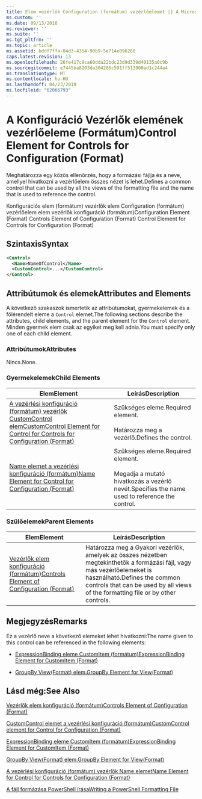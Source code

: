 ```yaml
---
title: Elem vezérlők Configuration (formátum) vezérlőelemet |} A Microsoft Docs
ms.custom: ''
ms.date: 09/13/2016
ms.reviewer: ''
ms.suite: ''
ms.tgt_pltfrm: ''
ms.topic: article
ms.assetid: bddf7ffa-04d3-4354-90b9-5e714e096260
caps.latest.revision: 13
ms.openlocfilehash: 26fe417c9ca60dda22bdc23d9d339d40135a0c9b
ms.sourcegitcommit: e7445ba8203da304286c591ff513900ad1c244a4
ms.translationtype: MT
ms.contentlocale: hu-HU
ms.lasthandoff: 04/23/2019
ms.locfileid: "62066793"
---
```

# <a name="control-element-for-controls-for-configuration-format"></a><span data-ttu-id="c6404-102">A Konfiguráció Vezérlők elemének vezérlőeleme (Formátum)</span><span class="sxs-lookup"><span data-stu-id="c6404-102">Control Element for Controls for Configuration (Format)</span></span>

<span data-ttu-id="c6404-103">Meghatározza egy közös ellenőrzés, hogy a formázási fájlja és a neve, amellyel hivatkozni a vezérlőelem összes nézet is lehet.</span><span class="sxs-lookup"><span data-stu-id="c6404-103">Defines a common control that can be used by all the views of the formatting file and the name that is used to reference the control.</span></span>

<span data-ttu-id="c6404-104">Konfigurációs elem (formátum) vezérlők elem Configuration (formátum) vezérlőelem elem vezérlők konfiguráció (formátum)</span><span class="sxs-lookup"><span data-stu-id="c6404-104">Configuration Element (Format) Controls Element of Configuration (Format) Control Element for Controls for Configuration (Format)</span></span>

## <a name="syntax"></a><span data-ttu-id="c6404-105">Szintaxis</span><span class="sxs-lookup"><span data-stu-id="c6404-105">Syntax</span></span>

```xml
<Control>
  <Name>NameOfControl</Name>
  <CustomControl>...</CustomControl>
</Control>
```

## <a name="attributes-and-elements"></a><span data-ttu-id="c6404-106">Attribútumok és elemek</span><span class="sxs-lookup"><span data-stu-id="c6404-106">Attributes and Elements</span></span>

<span data-ttu-id="c6404-107">A következő szakaszok ismertetik az attribútumokat, gyermekelemek és a fölérendelt eleme a `Control` elemet.</span><span class="sxs-lookup"><span data-stu-id="c6404-107">The following sections describe the attributes, child elements, and the parent element for the `Control` element.</span></span> <span data-ttu-id="c6404-108">Minden gyermek elem csak az egyiket meg kell adnia.</span><span class="sxs-lookup"><span data-stu-id="c6404-108">You must specify only one of each child element.</span></span>

### <a name="attributes"></a><span data-ttu-id="c6404-109">Attribútumok</span><span class="sxs-lookup"><span data-stu-id="c6404-109">Attributes</span></span>

<span data-ttu-id="c6404-110">Nincs.</span><span class="sxs-lookup"><span data-stu-id="c6404-110">None.</span></span>

### <a name="child-elements"></a><span data-ttu-id="c6404-111">Gyermekelemek</span><span class="sxs-lookup"><span data-stu-id="c6404-111">Child Elements</span></span>

|<span data-ttu-id="c6404-112">Elem</span><span class="sxs-lookup"><span data-stu-id="c6404-112">Element</span></span>|<span data-ttu-id="c6404-113">Leírás</span><span class="sxs-lookup"><span data-stu-id="c6404-113">Description</span></span>|
|-------------|-----------------|
|[<span data-ttu-id="c6404-114">A vezérlési konfiguráció (formátum) vezérlők CustomControl elem</span><span class="sxs-lookup"><span data-stu-id="c6404-114">CustomControl Element for Control for Controls for Configuration (Format)</span></span>](./customcontrol-element-for-control-for-controls-for-configuration-format.md)|<span data-ttu-id="c6404-115">Szükséges eleme.</span><span class="sxs-lookup"><span data-stu-id="c6404-115">Required element.</span></span><br /><br /> <span data-ttu-id="c6404-116">Határozza meg a vezérlő.</span><span class="sxs-lookup"><span data-stu-id="c6404-116">Defines the control.</span></span>|
|[<span data-ttu-id="c6404-117">Name elemet a vezérlési konfiguráció (formátum)</span><span class="sxs-lookup"><span data-stu-id="c6404-117">Name Element for Control for Configuration (Format)</span></span>](./name-element-for-control-for-controls-for-configuration-format.md)|<span data-ttu-id="c6404-118">Szükséges eleme.</span><span class="sxs-lookup"><span data-stu-id="c6404-118">Required element.</span></span><br /><br /> <span data-ttu-id="c6404-119">Megadja a mutató hivatkozás a vezérlő nevét.</span><span class="sxs-lookup"><span data-stu-id="c6404-119">Specifies the name used to reference the control.</span></span>|

### <a name="parent-elements"></a><span data-ttu-id="c6404-120">Szülőelemek</span><span class="sxs-lookup"><span data-stu-id="c6404-120">Parent Elements</span></span>

|<span data-ttu-id="c6404-121">Elem</span><span class="sxs-lookup"><span data-stu-id="c6404-121">Element</span></span>|<span data-ttu-id="c6404-122">Leírás</span><span class="sxs-lookup"><span data-stu-id="c6404-122">Description</span></span>|
|-------------|-----------------|
|[<span data-ttu-id="c6404-123">Vezérlők elem konfiguráció (formátum)</span><span class="sxs-lookup"><span data-stu-id="c6404-123">Controls Element of Configuration (Format)</span></span>](./controls-element-for-configuration-format.md)|<span data-ttu-id="c6404-124">Határozza meg a Gyakori vezérlők, amelyek az összes nézetben megtekinthetők a formázási fájl, vagy más vezérlőelemeket is használható.</span><span class="sxs-lookup"><span data-stu-id="c6404-124">Defines the common controls that can be used by all views of the formatting file or by other controls.</span></span>|

## <a name="remarks"></a><span data-ttu-id="c6404-125">Megjegyzés</span><span class="sxs-lookup"><span data-stu-id="c6404-125">Remarks</span></span>

<span data-ttu-id="c6404-126">Ez a vezérlő neve a következő elemeket lehet hivatkozni:</span><span class="sxs-lookup"><span data-stu-id="c6404-126">The name given to this control can be referenced in the following elements:</span></span>

- [<span data-ttu-id="c6404-127">ExpressionBinding eleme CustomItem (formátum)</span><span class="sxs-lookup"><span data-stu-id="c6404-127">ExpressionBinding Element for CustomItem (Format)</span></span>](./expressionbinding-element-for-customitem-for-controls-for-configuration-format.md)

- [<span data-ttu-id="c6404-128">GroupBy View(Format) elem.</span><span class="sxs-lookup"><span data-stu-id="c6404-128">GroupBy Element for View(Format)</span></span>](./groupby-element-for-view-format.md)

## <a name="see-also"></a><span data-ttu-id="c6404-129">Lásd még:</span><span class="sxs-lookup"><span data-stu-id="c6404-129">See Also</span></span>

[<span data-ttu-id="c6404-130">Vezérlők elem konfiguráció (formátum)</span><span class="sxs-lookup"><span data-stu-id="c6404-130">Controls Element of Configuration (Format)</span></span>](./controls-element-for-configuration-format.md)

[<span data-ttu-id="c6404-131">CustomControl elemet a vezérlési konfiguráció (formátum)</span><span class="sxs-lookup"><span data-stu-id="c6404-131">CustomControl element for Control for Configuration (Format)</span></span>](./customcontrol-element-for-control-for-controls-for-configuration-format.md)

[<span data-ttu-id="c6404-132">ExpressionBinding eleme CustomItem (formátum)</span><span class="sxs-lookup"><span data-stu-id="c6404-132">ExpressionBinding Element for CustomItem (Format)</span></span>](./expressionbinding-element-for-customitem-for-controls-for-configuration-format.md)

[<span data-ttu-id="c6404-133">GroupBy View(Format) elem.</span><span class="sxs-lookup"><span data-stu-id="c6404-133">GroupBy Element for View(Format)</span></span>](./groupby-element-for-view-format.md)

[<span data-ttu-id="c6404-134">A vezérlési konfiguráció (formátum) vezérlők Name elemet</span><span class="sxs-lookup"><span data-stu-id="c6404-134">Name Element for Control for Controls for Configuration (Format)</span></span>](./name-element-for-control-for-controls-for-configuration-format.md)

[<span data-ttu-id="c6404-135">A fájl formázása PowerShell írása</span><span class="sxs-lookup"><span data-stu-id="c6404-135">Writing a PowerShell Formatting File</span></span>](./writing-a-powershell-formatting-file.md)
